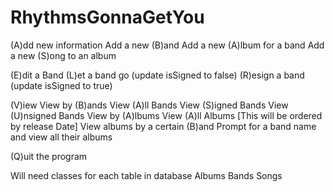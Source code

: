 # RhythmsGonnaGetYou

(A)dd new information
    Add a new (B)and
    Add a new (A)lbum for a band
    Add a new (S)ong to an album

(E)dit a Band
    (L)et a band go (update isSigned to false)
    (R)esign a band (update isSigned to true)

(V)iew
    View by (B)ands
        View (A)ll Bands
        View (S)igned Bands
        View (U)nsigned Bands
    View by (A)lbums
        View (A)ll Albums [This will be ordered by release Date]
        View albums by a certain (B)and
            Prompt for a band name and view all their albums


(Q)uit the program


Will need classes for each table in database
    Albums
    Bands
    Songs